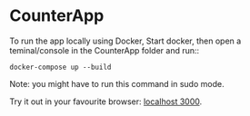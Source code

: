 # CounterApp

To run the app locally using Docker,
Start docker, then open a teminal/console in the CounterApp folder and run::

```
docker-compose up --build  
```
Note: you might have to run this command in sudo mode. 

Try it out in your favourite browser:
[localhost 3000](http://localhost:3000).


